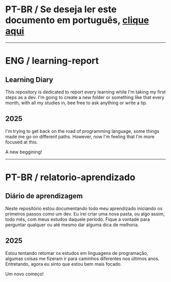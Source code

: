 # PT-BR / Se deseja ler este documento em português, [clique aqui](#pt-br--relatorio-aprendizado)
---
# ENG / learning-report
## Learning Diary
This repository is dedicated to report every learning while I'm taking my first steps as a dev.
I'm going to create a new folder or something like that every month, with all my studies in, bee free to ask anything or write a tip.

## 2025
I'm trying to get back on the road of programming language, some things made me go on different paths.
However, now I'm feeling that I'm more focused at this.

A new beggining!

---

# PT-BR / relatorio-aprendizado
## Diário de aprendizagem
Neste repositório estou documentando todo meu aprendizado iniciando os primeiros passos como um dev. 
Eu irei criar uma nova pasta, ou algo assim, todo mês, com meus estudos daquele período. Fique a vontade para perguntar qualquer ou até mesmo dar alguma dica de melhoria.

## 2025
Estou tentando retomar os estudos em linguagens de programação, algumas coisas me fizeram ir para caminhos diferentes nos últimos anos.
Entretando, agora eu sinto que estou bem mais focado.

Um novo começo!
